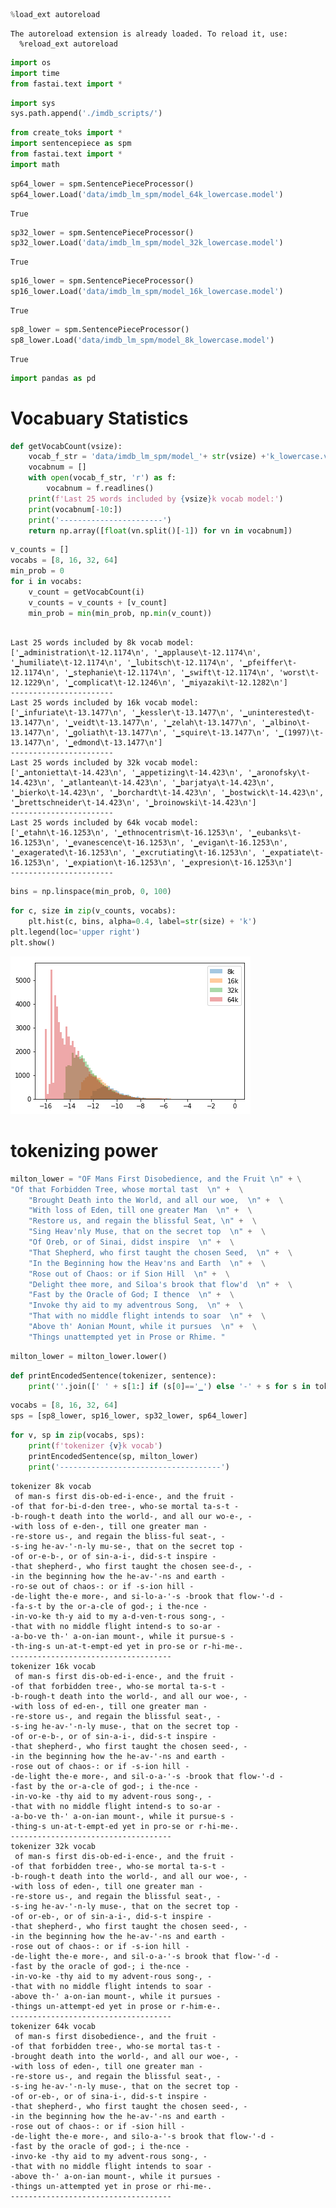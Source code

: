 

```python
%load_ext autoreload
```

    The autoreload extension is already loaded. To reload it, use:
      %reload_ext autoreload



```python
import os
import time
from fastai.text import *
```


```python
import sys
sys.path.append('./imdb_scripts/')

```


```python
from create_toks import *
import sentencepiece as spm
from fastai.text import *
import math
```


```python
sp64_lower = spm.SentencePieceProcessor()
sp64_lower.Load('data/imdb_lm_spm/model_64k_lowercase.model')
```




    True




```python
sp32_lower = spm.SentencePieceProcessor()
sp32_lower.Load('data/imdb_lm_spm/model_32k_lowercase.model')
```




    True




```python
sp16_lower = spm.SentencePieceProcessor()
sp16_lower.Load('data/imdb_lm_spm/model_16k_lowercase.model')
```




    True




```python
sp8_lower = spm.SentencePieceProcessor()
sp8_lower.Load('data/imdb_lm_spm/model_8k_lowercase.model')
```




    True




```python
import pandas as pd
```

# Vocabuary Statistics


```python
def getVocabCount(vsize):
    vocab_f_str = 'data/imdb_lm_spm/model_'+ str(vsize) +'k_lowercase.vocab'
    vocabnum = []
    with open(vocab_f_str, 'r') as f: 
        vocabnum = f.readlines()
    print(f'Last 25 words included by {vsize}k vocab model:')
    print(vocabnum[-10:])
    print('-----------------------')
    return np.array([float(vn.split()[-1]) for vn in vocabnum])
```


```python
v_counts = []
vocabs = [8, 16, 32, 64]
min_prob = 0
for i in vocabs: 
    v_count = getVocabCount(i)
    v_counts = v_counts + [v_count]
    min_prob = min(min_prob, np.min(v_count))
    
```

    Last 25 words included by 8k vocab model:
    ['▁administration\t-12.1174\n', '▁applause\t-12.1174\n', '▁humiliate\t-12.1174\n', '▁lubitsch\t-12.1174\n', '▁pfeiffer\t-12.1174\n', '▁stephanie\t-12.1174\n', '▁swift\t-12.1174\n', 'worst\t-12.1229\n', '▁complicat\t-12.1246\n', '▁miyazaki\t-12.1282\n']
    -----------------------
    Last 25 words included by 16k vocab model:
    ['▁infuriate\t-13.1477\n', '▁kessler\t-13.1477\n', '▁uninterested\t-13.1477\n', '▁veidt\t-13.1477\n', '▁zelah\t-13.1477\n', '▁albino\t-13.1477\n', '▁goliath\t-13.1477\n', '▁squire\t-13.1477\n', '▁(1997)\t-13.1477\n', '▁edmond\t-13.1477\n']
    -----------------------
    Last 25 words included by 32k vocab model:
    ['▁antonietta\t-14.423\n', '▁appetizing\t-14.423\n', '▁aronofsky\t-14.423\n', '▁atlantean\t-14.423\n', '▁barjatya\t-14.423\n', '▁bierko\t-14.423\n', '▁borchardt\t-14.423\n', '▁bostwick\t-14.423\n', '▁brettschneider\t-14.423\n', '▁broinowski\t-14.423\n']
    -----------------------
    Last 25 words included by 64k vocab model:
    ['▁etahn\t-16.1253\n', '▁ethnocentrism\t-16.1253\n', '▁eubanks\t-16.1253\n', '▁evanescence\t-16.1253\n', '▁evigan\t-16.1253\n', '▁exagerated\t-16.1253\n', '▁excrutiating\t-16.1253\n', '▁expatiate\t-16.1253\n', '▁expiation\t-16.1253\n', '▁expresion\t-16.1253\n']
    -----------------------



```python
bins = np.linspace(min_prob, 0, 100)
```


```python
for c, size in zip(v_counts, vocabs):
    plt.hist(c, bins, alpha=0.4, label=str(size) + 'k')
plt.legend(loc='upper right')
plt.show()
```


![png](output_13_0.png)


# tokenizing power


```python
milton_lower = "OF Mans First Disobedience, and the Fruit \n" + \
"Of that Forbidden Tree, whose mortal tast  \n" +  \
    "Brought Death into the World, and all our woe,  \n" +  \
    "With loss of Eden, till one greater Man  \n" +  \
    "Restore us, and regain the blissful Seat, \n" +  \
    "Sing Heav'nly Muse, that on the secret top  \n" +  \
    "Of Oreb, or of Sinai, didst inspire  \n" +  \
    "That Shepherd, who first taught the chosen Seed,  \n" +  \
    "In the Beginning how the Heav'ns and Earth  \n" +  \
    "Rose out of Chaos: or if Sion Hill  \n" +  \
    "Delight thee more, and Siloa's brook that flow'd  \n" +  \
    "Fast by the Oracle of God; I thence  \n" +  \
    "Invoke thy aid to my adventrous Song,  \n" +  \
    "That with no middle flight intends to soar  \n" +  \
    "Above th' Aonian Mount, while it pursues  \n" +  \
    "Things unattempted yet in Prose or Rhime. "
```


```python
milton_lower = milton_lower.lower()
```


```python
def printEncodedSentence(tokenizer, sentence):    
    print(''.join([' ' + s[1:] if (s[0]=='▁') else '-' + s for s in tokenizer.EncodeAsPieces(milton_lower)]))

```


```python
vocabs = [8, 16, 32, 64]
sps = [sp8_lower, sp16_lower, sp32_lower, sp64_lower]
```


```python
for v, sp in zip(vocabs, sps):
    print(f'tokenizer {v}k vocab')
    printEncodedSentence(sp, milton_lower)
    print('------------------------------------')
```

    tokenizer 8k vocab
     of man-s first dis-ob-ed-i-ence-, and the fruit -
    -of that for-bi-d-den tree-, who-se mortal ta-s-t -
    -b-rough-t death into the world-, and all our wo-e-, -
    -with loss of e-den-, till one greater man -
    -re-store us-, and regain the bliss-ful seat-, -
    -s-ing he-av-'-n-ly mu-se-, that on the secret top -
    -of or-e-b-, or of sin-a-i-, did-s-t inspire -
    -that shepherd-, who first taught the chosen see-d-, -
    -in the beginning how the he-av-'-ns and earth -
    -ro-se out of chaos-: or if -s-ion hill -
    -de-light the-e more-, and si-lo-a-'-s -brook that flow-'-d -
    -fa-s-t by the or-a-cle of god-; i the-nce -
    -in-vo-ke th-y aid to my a-d-ven-t-rous song-, -
    -that with no middle flight intend-s to so-ar -
    -a-bo-ve th-' a-on-ian mount-, while it pursue-s -
    -th-ing-s un-at-t-empt-ed yet in pro-se or r-hi-me-.
    ------------------------------------
    tokenizer 16k vocab
     of man-s first dis-ob-ed-i-ence-, and the fruit -
    -of that forbidden tree-, who-se mortal ta-s-t -
    -b-rough-t death into the world-, and all our woe-, -
    -with loss of ed-en-, till one greater man -
    -re-store us-, and regain the blissful seat-, -
    -s-ing he-av-'-n-ly muse-, that on the secret top -
    -of or-e-b-, or of sin-a-i-, did-s-t inspire -
    -that shepherd-, who first taught the chosen seed-, -
    -in the beginning how the he-av-'-ns and earth -
    -rose out of chaos-: or if -s-ion hill -
    -de-light the-e more-, and sil-o-a-'-s -brook that flow-'-d -
    -fast by the or-a-cle of god-; i the-nce -
    -in-vo-ke -thy aid to my advent-rous song-, -
    -that with no middle flight intend-s to so-ar -
    -a-bo-ve th-' a-on-ian mount-, while it pursue-s -
    -thing-s un-at-t-empt-ed yet in pro-se or r-hi-me-.
    ------------------------------------
    tokenizer 32k vocab
     of man-s first dis-ob-ed-i-ence-, and the fruit -
    -of that forbidden tree-, who-se mortal ta-s-t -
    -b-rough-t death into the world-, and all our woe-, -
    -with loss of eden-, till one greater man -
    -re-store us-, and regain the blissful seat-, -
    -s-ing he-av-'-n-ly muse-, that on the secret top -
    -of or-eb-, or of sin-a-i-, did-s-t inspire -
    -that shepherd-, who first taught the chosen seed-, -
    -in the beginning how the he-av-'-ns and earth -
    -rose out of chaos-: or if -s-ion hill -
    -de-light the-e more-, and sil-o-a-'-s brook that flow-'-d -
    -fast by the oracle of god-; i the-nce -
    -in-vo-ke -thy aid to my advent-rous song-, -
    -that with no middle flight intends to soar -
    -above th-' a-on-ian mount-, while it pursues -
    -things un-attempt-ed yet in prose or r-him-e-.
    ------------------------------------
    tokenizer 64k vocab
     of man-s first disobedience-, and the fruit -
    -of that forbidden tree-, who-se mortal tas-t -
    -brought death into the world-, and all our woe-, -
    -with loss of eden-, till one greater man -
    -re-store us-, and regain the blissful seat-, -
    -s-ing he-av-'-n-ly muse-, that on the secret top -
    -of or-eb-, or of sina-i-, did-s-t inspire -
    -that shepherd-, who first taught the chosen seed-, -
    -in the beginning how the he-av-'-ns and earth -
    -rose out of chaos-: or if -sion hill -
    -de-light the-e more-, and silo-a-'-s brook that flow-'-d -
    -fast by the oracle of god-; i the-nce -
    -invo-ke -thy aid to my advent-rous song-, -
    -that with no middle flight intends to soar -
    -above th-' a-on-ian mount-, while it pursues -
    -things un-attempted yet in prose or rhi-me-.
    ------------------------------------

